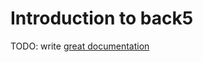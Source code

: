 # Introduction to back5

TODO: write [great documentation](http://jacobian.org/writing/great-documentation/what-to-write/)
